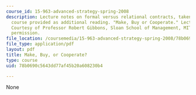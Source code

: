 ```yaml
---
course_id: 15-963-advanced-strategy-spring-2008
description: Lecture notes on formal versus relational contracts, taken from a different
  course provided as additional reading. "Make, Buy or Cooperate." Lecture Note 4.
  Courtesy of Professor Robert Gibbons, Sloan School of Management, MIT. Used with
  permission.
file_location: /coursemedia/15-963-advanced-strategy-spring-2008/78b0690c5643dd77af45b20a608230b4_gibbons4.pdf
file_type: application/pdf
layout: pdf
title: Make, Buy, or Cooperate?
type: course
uid: 78b0690c5643dd77af45b20a608230b4

---
```

None